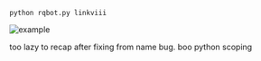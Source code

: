 `python rqbot.py linkviii`

![example](https://i.imgur.com/vNNXNPf.png)

too lazy to recap after fixing from name bug. boo python scoping
